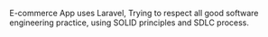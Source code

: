 E-commerce App uses Laravel, 
Trying to respect all good software engineering practice, using SOLID principles and SDLC process.
